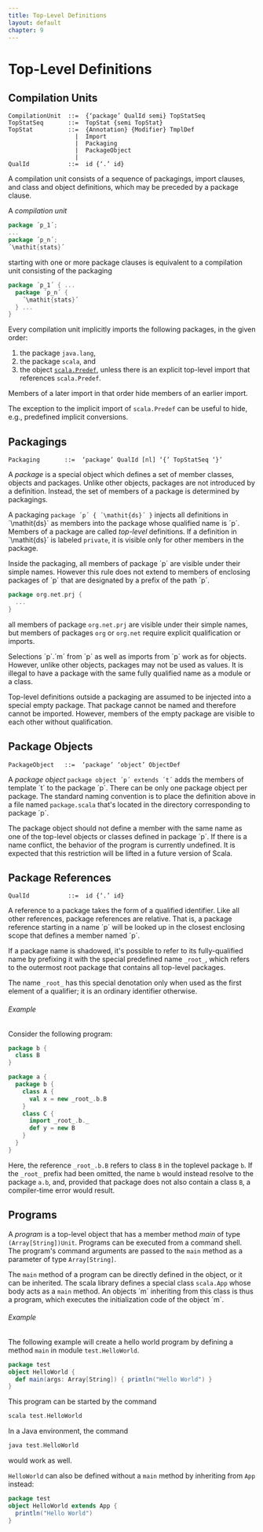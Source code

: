 ```yaml
---
title: Top-Level Definitions
layout: default
chapter: 9
---
```


# Top-Level Definitions

## Compilation Units

```ebnf
CompilationUnit  ::=  {‘package’ QualId semi} TopStatSeq
TopStatSeq       ::=  TopStat {semi TopStat}
TopStat          ::=  {Annotation} {Modifier} TmplDef
                   |  Import
                   |  Packaging
                   |  PackageObject
                   |
QualId           ::=  id {‘.’ id}
```

A compilation unit consists of a sequence of packagings, import
clauses, and class and object definitions, which may be preceded by a
package clause.

A _compilation unit_

```scala
package ´p_1´;
...
package ´p_n´;
´\mathit{stats}´
```

starting with one or more package
clauses is equivalent to a compilation unit consisting of the
packaging

```scala
package ´p_1´ { ...
  package ´p_n´ {
    ´\mathit{stats}´
  } ...
}
```

Every compilation unit implicitly imports the following packages, in the given order:
 1. the package `java.lang`,
 2. the package `scala`, and
 3. the object [`scala.Predef`](12-the-scala-standard-library.html#the-predef-object), unless there is an explicit top-level import that references `scala.Predef`.

Members of a later import in that order hide members of an earlier import.

The exception to the implicit import of `scala.Predef` can be useful to hide, e.g., predefined implicit conversions.

## Packagings

```ebnf
Packaging       ::=  ‘package’ QualId [nl] ‘{’ TopStatSeq ‘}’
```

A _package_ is a special object which defines a set of member classes,
objects and packages.  Unlike other objects, packages are not introduced
by a definition.  Instead, the set of members of a package is determined by
packagings.

A packaging `package ´p´ { ´\mathit{ds}´ }` injects all
definitions in ´\mathit{ds}´ as members into the package whose qualified name
is ´p´. Members of a package are called _top-level_ definitions.
If a definition in ´\mathit{ds}´ is labeled `private`, it is
visible only for other members in the package.

Inside the packaging, all members of package ´p´ are visible under their
simple names. However this rule does not extend to members of enclosing
packages of ´p´ that are designated by a prefix of the path ´p´.

```scala
package org.net.prj {
  ...
}
```

all members of package `org.net.prj` are visible under their
simple names, but members of packages `org` or `org.net` require
explicit qualification or imports.

Selections ´p´.´m´ from ´p´ as well as imports from ´p´
work as for objects. However, unlike other objects, packages may not
be used as values. It is illegal to have a package with the same fully
qualified name as a module or a class.

Top-level definitions outside a packaging are assumed to be injected
into a special empty package. That package cannot be named and
therefore cannot be imported. However, members of the empty package
are visible to each other without qualification.

## Package Objects

```ebnf
PackageObject   ::=  ‘package’ ‘object’ ObjectDef
```

A _package object_ `package object ´p´ extends ´t´` adds the
members of template ´t´ to the package ´p´. There can be only one
package object per package. The standard naming convention is to place
the definition above in a file named `package.scala` that's
located in the directory corresponding to package ´p´.

The package object should not define a member with the same name as
one of the top-level objects or classes defined in package ´p´. If
there is a name conflict, the behavior of the program is currently
undefined. It is expected that this restriction will be lifted in a
future version of Scala.

## Package References

```ebnf
QualId           ::=  id {‘.’ id}
```

A reference to a package takes the form of a qualified identifier.
Like all other references, package references are relative. That is,
a package reference starting in a name ´p´ will be looked up in the
closest enclosing scope that defines a member named ´p´.

If a package name is shadowed, it's possible to refer to its
fully-qualified name by prefixing it with
the special predefined name `_root_`, which refers to the
outermost root package that contains all top-level packages.

The name `_root_` has this special denotation only when
used as the first element of a qualifier; it is an ordinary
identifier otherwise.

###### Example
Consider the following program:

```scala
package b {
  class B
}

package a {
  package b {
    class A {
      val x = new _root_.b.B
    }
    class C {
      import _root_.b._
      def y = new B
    }
  }
}

```

Here, the reference `_root_.b.B` refers to class `B` in the
toplevel package `b`. If the `_root_` prefix had been
omitted, the name `b` would instead resolve to the package
`a.b`, and, provided that package does not also
contain a class `B`, a compiler-time error would result.

## Programs

A _program_ is a top-level object that has a member method
_main_ of type `(Array[String])Unit`. Programs can be
executed from a command shell. The program's command arguments are
passed to the `main` method as a parameter of type
`Array[String]`.

The `main` method of a program can be directly defined in the
object, or it can be inherited. The scala library defines a special class
`scala.App` whose body acts as a `main` method.
An objects ´m´ inheriting from this class is thus a program,
which executes the initialization code of the object ´m´.

###### Example
The following example will create a hello world program by defining
a method `main` in module `test.HelloWorld`.

```scala
package test
object HelloWorld {
  def main(args: Array[String]) { println("Hello World") }
}
```

This program can be started by the command

```scala
scala test.HelloWorld
```

In a Java environment, the command

```scala
java test.HelloWorld
```

would work as well.

`HelloWorld` can also be defined without a `main` method
by inheriting from `App` instead:

```scala
package test
object HelloWorld extends App {
  println("Hello World")
}
```
